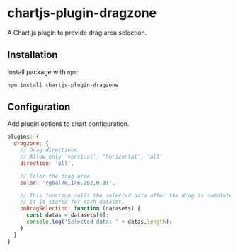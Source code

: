 # chartjs-plugin-dragzone

A Chart.js plugin to provide drag area selection.

## Installation

Install package with `npm`:

```bash
npm install chartjs-plugin-dragzone
```

## Configuration

Add plugin options to chart configuration.

```javascript
plugins: {
  dragzone: {
    // Drag directions.
    // Allow only 'vertical', 'horizontal', 'all'
    direction: 'all',

    // Color the drag area
    color: 'rgba(70,146,202,0.3)',

    // This function calls the selected data after the drag is completed.
    // It is stored for each dataset.
    onDragSelection: function (datasets) {
      const datas = datasets[0];
      console.log('Selected data: ' + datas.length);
    }
  }
}
```
